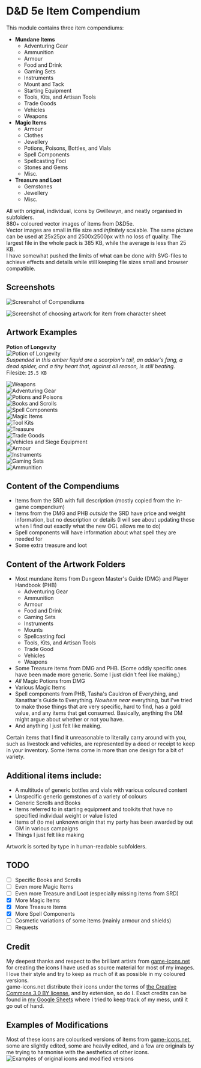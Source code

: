 # D&D 5e Item Compendium

This module contains three item compendiums:  
- **Mundane Items**
    - Adventuring Gear
    - Ammunition
    - Armour
    - Food and Drink
    - Gaming Sets
    - Instruments
    - Mount and Tack
    - Starting Equipment
    - Tools, Kits, and Artisan Tools
    - Trade Goods
    - Vehicles
    - Weapons
- **Magic Items**
    - Armour
    - Clothes
    - Jewellery
    - Potions, Poisons, Bottles, and Vials
    - Spell Components
    - Spellcasting Foci
    - Stones and Gems
    - Misc.
- **Treasure and Loot**
    -  Gemstones
    -  Jewellery
    -  Misc.

All with original, individual, icons by Gwillewyn, and neatly organised in subfolders.  
880+ coloured vector images of items from D&D5e.  
Vector images are small in file size and *infinitely* scalable.  The same picture can be used at 25x25px and 2500x2500px with no loss of quality.  The largest file in the whole pack is 385 KB, while the average is less than 25 KB.   
I have somewhat pushed the limits of what can be done with SVG-files to achieve effects and details while still keeping file sizes small and browser compatible.

## Screenshots  

![Screenshot of Compendiums](/Examples/Screenshot.webp)

![Screenshot of choosing artwork for item from character sheet](/Examples/Screenshot_Artwork.webp)

## Artwork Examples

**Potion of Longevity**  
![Potion of Longevity](/artwork/Potions_Poisons_Bottles_and_Vials/Potion_of_Longevity.svg)    
*Suspended in this amber liquid are a scorpion's tail, an adder's fang, a dead spider, and a tiny heart that, against all reason, is still beating.*   
Filesize: `25.5 KB`  

![Weapons](/Examples/Items_Weapons.webp)   
![Adventuring Gear](/Examples/Items_Adventuring_Gear.webp)   
![Potions and Poisons](/Examples/Items_Potions_Poisons_Bottles_and_Vials.webp)   
![Books and Scrolls](/Examples/Items_Books_and_Scrolls.webp)   
![Spell Components](/Examples/Items_Spell_Components_and_Spellcasting_foci.webp)   
![Magic Items](/Examples/Items_Magic_Items.webp)   
![Tool Kits](/Examples/Items_Tools_Kits_and_Artisan_Tools.webp)   
![Treasure](/Examples/Items_Treasure.webp)   
![Trade Goods](/Examples/Items_Trade_Goods.webp)   
![Vehicles and Siege Equipment](/Examples/Items_Vehicles_and_Siege_Equipment.webp)   
![Armour](/Examples/Items_Armour.webp)   
![Instruments](/Examples/Items_Instruments.webp)   
![Gaming Sets](/Examples/Items_Gaming_Sets.webp)   
![Ammunition](/Examples/Items_Ammunition.webp)   

## Content of the Compendiums

- Items from the SRD with full description (mostly copied from the in-game compendium)
- Items from the DMG and PHB *outside* the SRD have price and weight information, but no description or details (I will see about updating these when I find out exactly what the new OGL allows me to do)
- Spell components will have information about what spell they are needed for
- Some extra treasure and loot

## Content of the Artwork Folders

- Most mundane items from Dungeon Master's Guide (DMG) and Player Handbook (PHB)
    - Adventuring Gear
    - Ammunition
    - Armour
    - Food and Drink
    - Gaming Sets
    - Instruments
    - Mounts
    - Spellcasting foci
    - Tools, Kits, and Artisan Tools
    - Trade Good
    - Vehicles
    - Weapons
- Some Treasure items from DMG and PHB. (Some oddly specific ones have been made more generic.  Some I just didn't feel like making.)
- *All* Magic Potions from DMG
- Various Magic Items
- Spell components from PHB, Tasha's Cauldron of Everything, and Xanathar's Guide to Everything. *Nowhere near* everything, but I've tried to make those things that are very specific, hard to find, has a gold value, and any items that get consumed. Basically, anything the DM might argue about whether or not you have. 
- And anything I just felt like making.

Certain items that I find it unreasonable to literally carry around with you, such as livestock and vehicles, are represented by a deed or receipt to keep in your inventory.
Some items come in more than one design for a bit of variety.

## Additional items include:

- A multitude of generic bottles and vials with various coloured content
- Unspecific generic gemstones of a variety of colours
- Generic Scrolls and Books
- Items referred to in starting equipment and toolkits that have no specified individual weight or value listed
- Items of (to me) unknown origin that my party has been awarded by out GM in various campaigns
- Things I just felt like making

Artwork is sorted by type in human-readable subfolders.

## TODO

- [ ] Specific Books and Scrolls
- [ ] Even more Magic Items
- [ ] Even more Treasure and Loot (especially missing items from SRD)
- [x] More Magic Items
- [x] More Treasure Items
- [x] More Spell Components
- [ ] Cosmetic variations of some items (mainly armour and shields)
- [ ] Requests

## Credit

My deepest thanks and respect to the brilliant artists from [game-icons.net](https://game-icons.net) for creating the icons I have used as source material for most of my images.  I love their style and try to keep as much of it as possible in my coloured versions.  
game-icons.net distribute their icons under the terms of [the Creative Commons 3.0 BY license](https://creativecommons.org/licenses/by/3.0/), and by extension, so do I.
Exact credits can be found in [my Google Sheets](https://docs.google.com/spreadsheets/d/1cR6EdYqG6zh0LHJNNZz8uLUgzssg9XxTcS48HDh8cfk/edit?usp=sharing) where I tried to keep track of my mess, until it go out of hand.

## Examples of Modifications

Most of these icons are colourised versions of items from [game-icons.net](https://game-icons.net/), some are slightly edited, some are heavily edited, and a few are originals by me trying to harmonise with the aesthetics of other icons.  
![Examples of original icons and modified versions](/Examples/Icons_Examples.webp)
